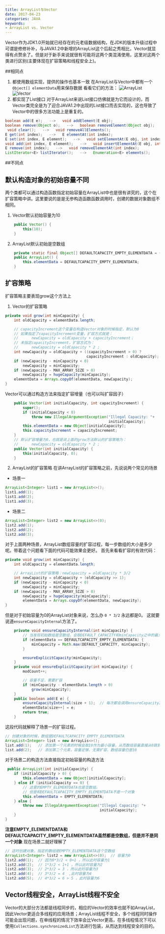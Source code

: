 ```yaml
---
title: ArrayList与Vector
date: 2017-04-23
categories: JAVA
keywords:
- ArrayList vs. Vector
---
```


Vector作为JDK1.0开始就已经存在的元老级数据结构，在JDK的版本升级过程中可谓是修修补补，与JAVA1.2中新增的ArrayList这个后起之秀相比，Vector就显得有点赘余了。但是对于新手来说就很有可能将这两个类混淆使用，这里对这两个类进行区别(主要体现在扩容策略和线程安全上)。

<!-- more -->

##相同点
1. 都使用数组实现，提供的操作也基本一致
  在ArrayList与Vector中都有一个`` Object[] elementData``用来保存数据
  看看它们的方法：
  ![ArrayList](https://s.pc.qq.com/tousu/img/20211020/8038031_1634737887.jpg)![Vector](https://s.pc.qq.com/tousu/img/20211020/5865753_1634737934.jpg)
2. 都实现了List接口
  对于ArrayList来说List接口仿佛就是为它而设计的，而Vector类完全是为了迎合JAVA1.2中出现的List接口而去实现的，这也导致了Vector中的很多方法功能上是重复的。
```java
boolean add(E e);   -->   void addElement(E obj);
boolean remove(Object o);   -->   boolean removeElement(Object obj);
 void clear();   -->   void removeAllElements();
E get(int index);   -->   E elementAt(int index);
E set(int index, E element);   -->   void setElementAt(E obj, int index);
void add(int index, E element);   -->   void insertElementAt(E obj, int index);
E remove(int index);   -->   void removeElementAt(int index);
ListIterator<E> listIterator();   -->   Enumeration<E> elements();
```

##不同点
## 默认构造对象的初始容量不同
两个类都可以通过构造函数指定初始容量在ArrayList中也是很有讲究的，这个在扩容策略中讲。这里要说的是是无参构造函数函数调用时，创建的数据对象数组不相同。
1. Vector默认初始容量为10
```java
    public Vector() {
        this(10);
    }
```
2. ArrayList默认初始是空数组
```java
    private static final Object[] DEFAULTCAPACITY_EMPTY_ELEMENTDATA = {};
    public ArrayList() {
        this.elementData = DEFAULTCAPACITY_EMPTY_ELEMENTDATA;
    }
```

## 扩容策略
扩容策略主要表现grow这个方法上
1. Vector的扩容策略
```java
private void grow(int minCapacity) {
    int oldCapacity = elementData.length;

    // capacityIncrement这个变量在构造Vector对象的时候指定，默认为0
    // 如果指定了capacityIncrement变量，扩容方式就是：
    // 		newCapacity = oldCapacity + capacityIncrement；
    // 未指定capacityIncrement，扩容方式为：
    // 		newCapacity = oldCapacity * 2 ;
    int newCapacity = oldCapacity + ((capacityIncrement > 0) ?
                                     capacityIncrement : oldCapacity);
    if (newCapacity - minCapacity < 0)
        newCapacity = minCapacity;
    if (newCapacity - MAX_ARRAY_SIZE > 0)
        newCapacity = hugeCapacity(minCapacity);
    elementData = Arrays.copyOf(elementData, newCapacity);
}
```
Vector可以通过构造方法来指定扩容增量（也可以叫扩容因子）
```java
    public Vector(int initialCapacity, int capacityIncrement) {
        super();
        if (initialCapacity < 0)
            throw new IllegalArgumentException("Illegal Capacity: "+
                                               initialCapacity);
        this.elementData = new Object[initialCapacity];
        this.capacityIncrement = capacityIncrement;
    }
    // 默认扩容增量为0，也就是说上面的grow方法默认的扩容策略为：
    // 		newCapacity = oldCapacity * 2 ;
    public Vector(int initialCapacity) {
        this(initialCapacity, 0);
    }
```
2. ArrayList的扩容策略
  在讲ArrayList的扩容策略之前，先说说两个常见的场景
* 场景一
```java
ArrayList<Integer> list1 = new ArrayList<>();
list1.add(1);
list1.add(2);
list1.add(3);
```
* 场景二
```java
ArrayList<Integer> list2 = new ArrayList<>(0);
list2.add(1);
list2.add(2);
list2.add(3);
```
对于上面两种场景，ArrayList数组容量的扩容过程，每一步数组的大小是多少呢。带着这个问题看下面的代码可能效果会更好。
首先来看看扩容的有效代码：
```java
private void grow(int minCapacity) {
    int oldCapacity = elementData.length;

    // ArrayList的扩容策略：newCapacity = oldCapacity * 3/2
    int newCapacity = oldCapacity + (oldCapacity >> 1);
    if (newCapacity - minCapacity < 0)
        newCapacity = minCapacity;
    if (newCapacity - MAX_ARRAY_SIZE > 0)
        newCapacity = hugeCapacity(minCapacity);
        elementData = Arrays.copyOf(elementData, newCapacity);
}
```
但是对于初始容量为0的ArrayList对象来说，怎么办 ``0 * 3/2`` 永远都是0。 这就要说道``ensureCapacityInternal``方法了。
```java
    private void ensureCapacityInternal(int minCapacity) {
        // 当发现初始数组是空数组，会取DEFAULT_CAPACITY和minCapacity之中的最大值，而DEFAULT_CAPACITY为10。
        if (elementData == DEFAULTCAPACITY_EMPTY_ELEMENTDATA) {
            minCapacity = Math.max(DEFAULT_CAPACITY, minCapacity);
        }

        ensureExplicitCapacity(minCapacity);
    }
    private void ensureExplicitCapacity(int minCapacity) {
        modCount++;

        // 容量不足，需要扩容
        if (minCapacity - elementData.length > 0)
            grow(minCapacity);
    }
    public boolean add(E e) {
        ensureCapacityInternal(size + 1);  // 每次都会调用ensureCapacityInternal确保容量足够
        elementData[size++] = e;
        return true;
    }
```
这段代码就解释了场景一的扩容过程。
```java
// 创建对象的时候，数组是DEFAULTCAPACITY_EMPTY_ELEMENTDATA
ArrayList<Integer> list = new ArrayLis<>();
list.add(1);   // 添加第一个元素的时候会取10作为最小容量，从而数组容量直接从0跳到10
list.add(2);   // 添加第二个元素，容量足够，无需扩容，数组容量仍是10
```
对于场景二的构造方法直接指定初始容量的构造方法
```java
 public ArrayList(int initialCapacity) {
    if (initialCapacity > 0) {
        this.elementData = new Object[initialCapacity];
    } else if (initialCapacity == 0) {
        // 这里的EMPTY_ELEMENTDATA也是空数组，
        // 但是和DEFAULTCAPACITY_EMPTY_ELEMENTDATA不是一个对象
        this.elementData = EMPTY_ELEMENTDATA;
    } else {
        throw new IllegalArgumentException("Illegal Capacity: "+
                                           initialCapacity);
    }
}
```
**注意EMPTY_ELEMENTDATA和DEFAULTCAPACITY_EMPTY_ELEMENTDATA虽然都是空数组，但是并不是同一个对象**
现在场景二就好理解了
```java
// 这时创建对象，指定的数组是EMPTY_ELEMENTDATA这个空数组
ArrayList<Integer> list2 = new ArrayList<>(0);  // 容量为0
list2.add(1);  // 因为0*3/2 < 0+1 ，所以此时容量为1
list2.add(2);  // 1*3/2 < 1+1 ，所以此时容量为2
list2.add(3);  // 2*3/2 = 3 ，所以此时容量为3
list2.add(4);  // 3*3/2 = 4  ,此时容量为4
list2.add(5);  // 4*3/2 = 6 > 5 ，此时容量为6
```
## Vector线程安全，ArrayList线程不安全
Vector的大部分方法都是线程同步的，相应的Vector的效率也就不如ArrayList，因此Vector更适合多线程的应用场景；ArrayList线程不安全，多个线程同时操作可能会出现问题，在单线程的情况下效率会比Vector更高，在多线程情况下可以使用``Collections.synchronizedList``方法进行包装，从而达到线程安全的目的。
